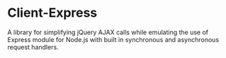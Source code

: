 Client-Express
==============

A library for simplifying jQuery AJAX calls while emulating the use of Express module for Node.js with built in synchronous and asynchronous request handlers.
